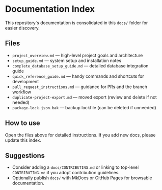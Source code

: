 # Documentation Index

This repository's documentation is consolidated in this `docs/` folder for easier discovery.

## Files

- `project_overview.md` — high-level project goals and architecture
- `setup_guide.md` — system setup and installation notes
- `complete_database_setup_guide.md` — detailed database integration guide
- `quick_reference_guide.md` — handy commands and shortcuts for development
- `pull_request_instructions.md` — guidance for PRs and the branch workflow
- `duplicate-project-export.md` — moved export (review and delete if not needed)
- `package-lock.json.bak` — backup lockfile (can be deleted if unneeded)

## How to use

Open the files above for detailed instructions. If you add new docs, please update this index.

## Suggestions

- Consider adding a `docs/CONTRIBUTING.md` or linking to top-level `CONTRIBUTING.md` if you adopt contribution guidelines.
- Optionally publish `docs/` with MkDocs or GitHub Pages for browsable documentation.
